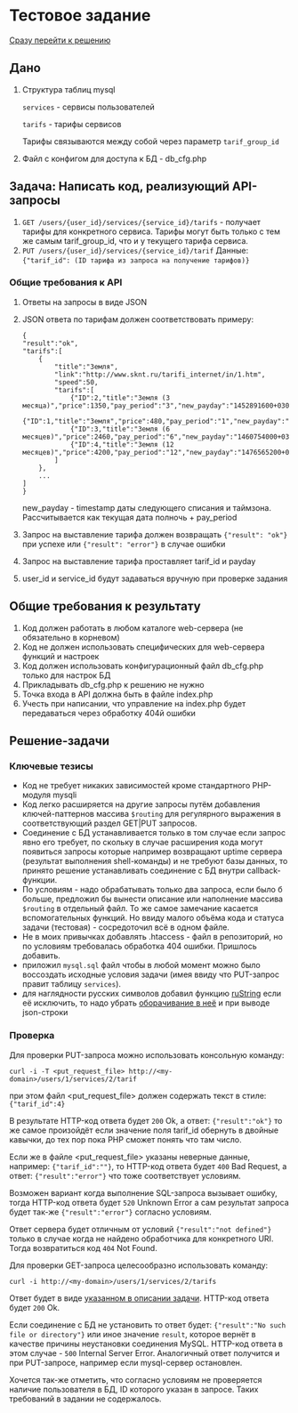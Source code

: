 # Тестовое задание


[Сразу перейти к решению](#Решение-задачи)

## Дано

1. Структура таблиц mysql

    `services` - сервисы пользователей
    
    `tarifs` - тарифы сервисов

    Тарифы связываются между собой через параметр `tarif_group_id`

2. Файл с конфигом для доступа к БД - db_cfg.php

## Задача: Написать код, реализующий API-запросы

1. `GET /users/{user_id}/services/{service_id}/tarifs` - получает тарифы для конкретного сервиса.
    Тарифы могут быть только с тем же самым tarif_group_id, что и у текущего тарифа сервиса.
2. `PUT /users/{user_id}/services/{service_id}/tarif` 
    Данные: `{"tarif_id": (ID тарифа из запроса на получениe тарифов)}`

### Общие требования к API

1. Ответы на запросы в виде JSON
2. JSON ответа по тарифам должен соответствовать примеру:

    ```
    {
    "result":"ok",
    "tarifs":[
        {
            "title":"Земля",
            "link":"http://www.sknt.ru/tarifi_internet/in/1.htm",
            "speed":50,
            "tarifs":[
                {"ID":2,"title":"Земля (3 месяца)","price":1350,"pay_period":"3","new_payday":"1452891600+0300","speed":50},
                {"ID":1,"title":"Земля","price":480,"pay_period":"1","new_payday":"1450213200+0300","speed":50},
                {"ID":3,"title":"Земля (6 месяцев)","price":2460,"pay_period":"6","new_payday":"1460754000+0300","speed":50},
                {"ID":4,"title":"Земля (12 месяцев)","price":4200,"pay_period":"12","new_payday":"1476565200+0300","speed":50}
            ]
        },
        ...
    ]
    }
    ```
    new_payday - timestamp даты следующего списания и таймзона. Рассчитывается как текущая дата полночь + pay_period

3. Запрос на выставление тарифа должен возвращать `{"result": "ok"}` при успехе или `{"result": "error"}` в случае ошибки
4. Запрос на выставление тарифа проставляет tarif_id и payday
5. user_id и service_id будут задаваться вручную при проверке задания

## Общие требования к результату

1. Код должен работать в любом каталоге web-сервера (не обязательно в корневом)
2. Код не должен использовать специфических для web-сервера функций и настроек
3. Код должен использовать конфигурационный файл db_cfg.php только для настрок БД
4. Прикладывать db_cfg.php к решению не нужно
5. Точка входа в API должна быть в файле index.php
6. Учесть при написании, что управление на index.php будет передаваться через обработку 404й ошибки

## Решение-задачи

### Ключевые тезисы
- Код не требует никаких зависимостей кроме стандартного PHP-модуля mysqli
- Код легко расширяется на другие запросы путём добавления ключей-паттернов массива `$routing` для регулярного выражения в соответствующий раздел GET|PUT запросов.
- Соединение с БД устанавливается только в том случае если запрос явно его требует, по скольку в случае расширения кода могут появиться запросы которые например возвращают uptime сервера (результат выполнения shell-команды) и не требуют базы данных, то принято решение устанавливать соединение с БД внутри callback-функции.
- По условиям - надо обрабатывать только два запроса, если было б больше, предложил бы вынести описание или наполнение массива `$routing` в отдельный файл. То же самое замечание касается вспомогательных функций. Но ввиду малого объёма кода и статуса задачи (тестовая) - сосредоточил всё в одном файле.
- Не в моих привычках добавлять .htaccess - файл в репозиторий, но по условиям требовалась обработка 404 ошибки. Пришлось добавить.
- приложил `mysql.sql` файл чтобы в любой момент можно было воссоздать исходные условия задачи (имея ввиду что PUT-запрос правит таблицу `services`).
- для наглядности русских символов добавил функцию [ruString](https://github.com/andrewinc/skynet_test/blob/master/index.php#L134-L145) если её исключить, то надо убрать [оборачивание в неё](https://github.com/andrewinc/skynet_test/blob/master/index.php#L166) и при выводе json-строки

### Проверка

Для проверки PUT-запроса можно использовать консольную команду:

`curl -i -T <put_request_file> http://<my-domain>/users/1/services/2/tarif`

при этом файл <put_request_file> должен содержать текст в стиле: `{"tarif_id":4}`

В результате HTTP-код ответа будет `200` Ok, а ответ: `{"result":"ok"}` то же самое произойдёт если значение поля tarif_id обернуть в двойные кавычки, до тех пор пока PHP сможет понять что там число.

Если же в файле <put_request_file> указаны неверные данные, например: `{"tarif_id":""}`, то HTTP-код ответа будет `400` Bad Request, а ответ: `{"result":"error"}` что тоже соответствует условиям.

Возможен вариант когда выполнение SQL-запроса вызывает ошибку, тогда HTTP-код ответа будет `520` Unknown Error а сам результат запроса будет так-же `{"result":"error"}` согласно условиям.

Ответ сервера будет отличным от условий `{"result":"not defined"}` только в случае когда не найдено обработчика для конкретного URI. Тогда возвратиться код `404` Not Found.


Для проверки GET-запроса целесообразно использовать команду:

`curl -i http://<my-domain>/users/1/services/2/tarifs`

Ответ будет в виде [указанном в описании задачи](#%D0%BE%D0%B1%D1%89%D0%B8%D0%B5-%D1%82%D1%80%D0%B5%D0%B1%D0%BE%D0%B2%D0%B0%D0%BD%D0%B8%D1%8F-%D0%BA-api). HTTP-код ответа будет `200` Ok.

Если соединение с БД не установить то ответ будет: `{"result":"No such file or directory"}` или иное значение `result`, которое вернёт в качестве причины неустановки соединения MySQL. HTTP-код ответа в этом случае - `500` Internal Server Error. Аналогичный ответ получится и при PUT-запросе, например если mysql-сервер остановлен.

Хочется так-же отметить, что согласно условиям не проверяется наличие пользователя в БД, ID которого указан в запросе. Таких требований в задании не содержалось.

